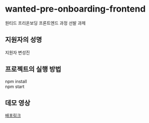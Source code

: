 # wanted-pre-onboarding-frontend
원티드 프리온보딩 프론트엔드 과정 선발 과제

지원자의 성명
-----------
지원자 변성진

프로젝트의 실행 방법
-----------
npm install  
npm start

데모 영상
-----------
[배포링크](https://wanted-pre-onboarding-frontend-two-chi.vercel.app/)

